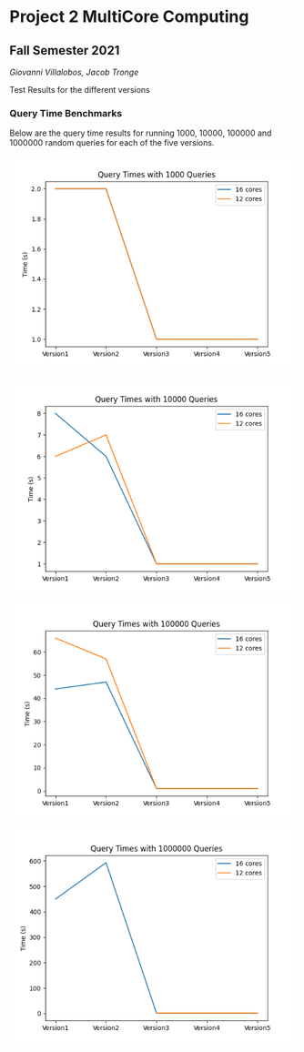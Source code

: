 # Project 2 MultiCore Computing

## Fall Semester 2021

_Giovanni Villalobos, Jacob Tronge_

Test Results for the different versions

### Query Time Benchmarks

Below are the query time results for running 1000, 10000, 100000 and 1000000
random queries for each of the five versions.

![query time versus version 1000](figures/QueryTimeVersion_1000.png)

![query time versus version 10000](figures/QueryTimeVersion_10000.png)

![query time versus version 100000](figures/QueryTimeVersion_100000.png)

![query time versus version 1000000](figures/QueryTimeVersion_1000000.png)
